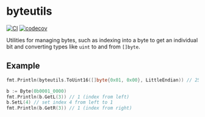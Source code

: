 # byteutils

[![CI](https://github.com/spenserblack/go-byteutils/actions/workflows/ci.yml/badge.svg)](https://github.com/spenserblack/go-byteutils/actions/workflows/ci.yml)
[![codecov](https://codecov.io/gh/spenserblack/go-byteutils/branch/master/graph/badge.svg?token=DfSRqth9QW)](https://codecov.io/gh/spenserblack/go-byteutils)

Utilities for managing bytes, such as indexing into a byte to get an individual
bit and converting types like `uint` to and from `[]byte`.

## Example

```go
fmt.Println(byteutils.ToUint16([]byte{0x01, 0x00}, LittleEndian)) // 256

b := Byte(0b0001_0000)
fmt.Println(b.GetL(3)) // 1 (index from left)
b.SetL(4) // set index 4 from left to 1
fmt.Println(b.GetR(3)) // 1 (index from right)
```
